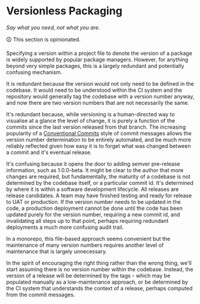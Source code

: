 # Versionless Packaging

*Say what you need, not what you are.*

🛈️ This section is opinionated.

Specifying a version within a project file to denote the version of a package is widely supported by popular package managers. However, for anything beyond very simple packages, this is a largely redundant and potentially confusing mechanism.

It is redundant because the version would not only need to be defined in the codebase. It would need to be understood within the CI system and the repository would generally tag the codebase with a version number anyway, and now there are two version numbers that are not necessarily the same.

It's redundant because, while versioning is a human-directed way to visualise at a glance the level of change, it is purely a function of the commits since the last version released from that branch. The increasing popularity of a [Conventional Commits](https://www.conventionalcommits.org) style of commit messages allows the version number determination to be entirely automated, and be much more reliably reflected given how easy it is to forget what was changed between a commit and it's eventual release.

It's confusing because it opens the door to adding semver pre-release information, such as 1.0.0-beta. It might be clear to the author that more changes are required, but fundamentally, the maturity of a codebase is not determined by the codebase itself, or a particular commit id. It's determined by where it is within a software development lifecycle. All releases are release candidates. A team may have finished testing and ready for release to UAT or production. If the version number needs to be updated in the code, a production deployment cannot be done until the code has been updated purely for the version number, requiring a new commit id, and invalidating all steps up to that point, perhaps requiring redundant deployments a much more confusing audit trail.

In a monorepo, this file-based approach seems convenient but the maintenance of many version numbers requires another level of maintenance that is largely unnecessary.

In the spirit of encouraging the right thing rather than the wrong thing, we'll start assuming there is no version number within the codebase. Instead, the version of a release will be determined by the tags - which may be populated manually as a low-maintenance approach, or be determined by the CI system that understands the context of a release, perhaps computed from the commit messages.

